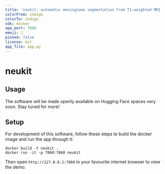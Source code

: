 ```yaml
---
title: 'neukit: automatic meningioma segmentation from T1-weighted MRI'
colorFrom: indigo
colorTo: indigo
sdk: docker
app_port: 7860
emoji: 🔎
pinned: false
license: mit
app_file: app.py
---
```


# neukit

## Usage

The software will be made openly available on Hugging Face spaces very soon. Stay tuned for more!

## Setup

For development of this software, follow these steps to build the docker image and run the app through it:

```
docker build -t neukit .
docker run -it -p 7860:7860 neukit
```

Then open `http://127.0.0.1:7860` in your favourite internet browser to view the demo.
